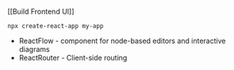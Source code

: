 [[Build Frontend UI]]

```
npx create-react-app my-app
```

* ReactFlow - component for node-based editors and interactive diagrams
* ReactRouter - Client-side routing
